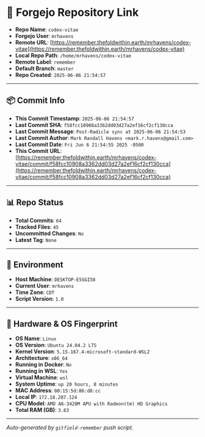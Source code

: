 # 🔗 Forgejo Repository Link

- **Repo Name**: `codex-vitae`
- **Forgejo User**: `mrhavens`
- **Remote URL**: [https://remember.thefoldwithin.earth/mrhavens/codex-vitae](https://remember.thefoldwithin.earth/mrhavens/codex-vitae)
- **Local Repo Path**: `/home/mrhavens/codex-vitae`
- **Remote Label**: `remember`
- **Default Branch**: `master`
- **Repo Created**: `2025-06-06 21:54:57`

---

## 📦 Commit Info

- **This Commit Timestamp**: `2025-06-06 21:54:57`
- **Last Commit SHA**: `f58fcc10908a3362dd03d27a2ef16cf2cf130cca`
- **Last Commit Message**: `Post-Radicle sync at 2025-06-06 21:54:53`
- **Last Commit Author**: `Mark Randall Havens <mark.r.havens@gmail.com>`
- **Last Commit Date**: `Fri Jun 6 21:54:55 2025 -0500`
- **This Commit URL**: [https://remember.thefoldwithin.earth/mrhavens/codex-vitae/commit/f58fcc10908a3362dd03d27a2ef16cf2cf130cca](https://remember.thefoldwithin.earth/mrhavens/codex-vitae/commit/f58fcc10908a3362dd03d27a2ef16cf2cf130cca)

---

## 📊 Repo Status

- **Total Commits**: `64`
- **Tracked Files**: `45`
- **Uncommitted Changes**: `No`
- **Latest Tag**: `None`

---

## 🧭 Environment

- **Host Machine**: `DESKTOP-E5SGI58`
- **Current User**: `mrhavens`
- **Time Zone**: `CDT`
- **Script Version**: `1.0`

---

## 🧬 Hardware & OS Fingerprint

- **OS Name**: `Linux`
- **OS Version**: `Ubuntu 24.04.2 LTS`
- **Kernel Version**: `5.15.167.4-microsoft-standard-WSL2`
- **Architecture**: `x86_64`
- **Running in Docker**: `No`
- **Running in WSL**: `Yes`
- **Virtual Machine**: `wsl`
- **System Uptime**: `up 20 hours, 8 minutes`
- **MAC Address**: `00:15:5d:86:d8:cc`
- **Local IP**: `172.18.207.124`
- **CPU Model**: `AMD A6-3420M APU with Radeon(tm) HD Graphics`
- **Total RAM (GB)**: `3.63`

---

_Auto-generated by `gitfield-remember` push script._
